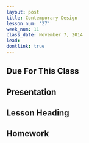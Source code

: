```yaml
---
layout: post
title: Contemporary Design
lesson_num: '27'
week_num: 11
class_date: November 7, 2014
lead: 
dontlink: true
---
```


## Due For This Class

## Presentation

## Lesson Heading
  
## Homework
